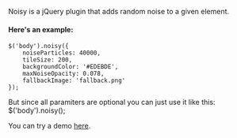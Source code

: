 Noisy is a jQuery plugin that adds random noise to a given element.

#### Here's an example:
    $('body').noisy({
        noiseParticles: 40000, 
        tileSize: 200, 
        backgroundColor: '#EDEBDE', 
        maxNoiseOpacity: 0.078,
        fallbackImage: 'fallback.png'
    });

But since all paramiters are optional you can just use it like this:
    $('body').noisy();

You can try a demo [here](http://jsbin.com/awole4).